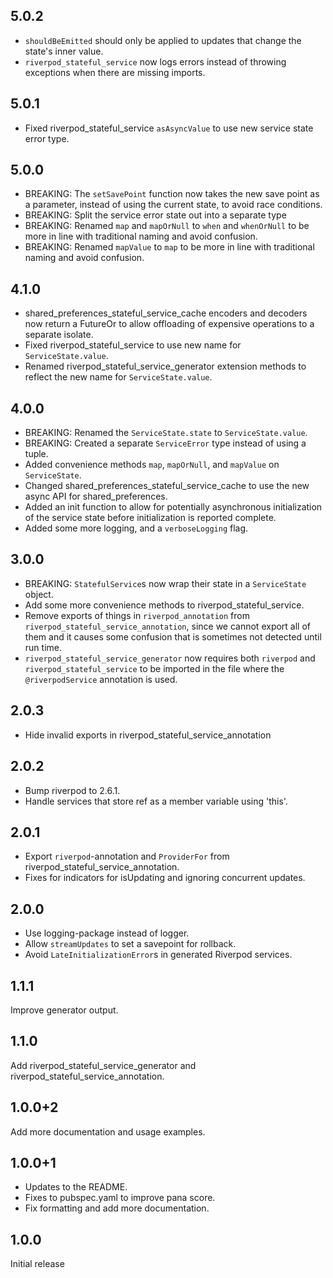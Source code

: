 ## 5.0.2

- `shouldBeEmitted` should only be applied to updates that change the state's inner value.
- `riverpod_stateful_service` now logs errors instead of throwing exceptions when there are missing
  imports.

## 5.0.1

- Fixed riverpod_stateful_service `asAsyncValue` to use new service state error type.

## 5.0.0

- BREAKING: The `setSavePoint` function now takes the new save point as a parameter, instead of
  using the current state, to avoid race conditions.
- BREAKING: Split the service error state out into a separate type
- BREAKING: Renamed `map` and `mapOrNull` to `when` and `whenOrNull` to be more in line with
  traditional naming and avoid confusion.
- BREAKING: Renamed `mapValue` to `map` to be more in line with traditional naming and avoid
  confusion.

## 4.1.0

- shared_preferences_stateful_service_cache encoders and decoders now return a FutureOr<String> to
  allow offloading of expensive operations to a separate isolate.
- Fixed riverpod_stateful_service to use new name for `ServiceState.value`.
- Renamed riverpod_stateful_service_generator extension methods to reflect the new name for
  `ServiceState.value`.

## 4.0.0

- BREAKING: Renamed the `ServiceState.state` to `ServiceState.value`.
- BREAKING: Created a separate `ServiceError` type instead of using a tuple.
- Added convenience methods `map`, `mapOrNull`, and `mapValue` on `ServiceState`.
- Changed shared_preferences_stateful_service_cache to use the new async API for shared_preferences.
- Added an init function to allow for potentially asynchronous initialization of the service
  state before initialization is reported complete.
- Added some more logging, and a `verboseLogging` flag.

## 3.0.0

- BREAKING: `StatefulService`s now wrap their state in a `ServiceState` object.
- Add some more convenience methods to riverpod_stateful_service.
- Remove exports of things in `riverpod_annotation` from `riverpod_stateful_service_annotation`, since
  we cannot export all of them and it causes some confusion that is sometimes not detected until run
  time.
- `riverpod_stateful_service_generator` now requires both `riverpod` and `riverpod_stateful_service` to
  be imported in the file where the `@riverpodService` annotation is used.

## 2.0.3

- Hide invalid exports in riverpod_stateful_service_annotation

## 2.0.2

- Bump riverpod to 2.6.1.
- Handle services that store ref as a member variable using 'this'.

## 2.0.1

- Export `riverpod`-annotation and `ProviderFor` from riverpod_stateful_service_annotation.
- Fixes for indicators for isUpdating and ignoring concurrent updates.

## 2.0.0

- Use logging-package instead of logger.
- Allow `streamUpdates` to set a savepoint for rollback.
- Avoid `LateInitializationError`s in generated Riverpod services.

## 1.1.1

Improve generator output.

## 1.1.0

Add riverpod_stateful_service_generator and riverpod_stateful_service_annotation.

## 1.0.0+2

Add more documentation and usage examples.

## 1.0.0+1

- Updates to the README.
- Fixes to pubspec.yaml to improve pana score.
- Fix formatting and add more documentation.

## 1.0.0

Initial release
